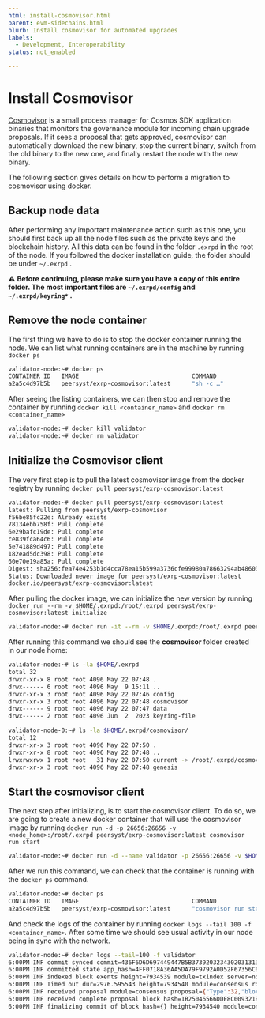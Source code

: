 ```yaml
---
html: install-cosmovisor.html
parent: evm-sidechains.html
blurb: Install cosmovisor for automated upgrades
labels:
  - Development, Interoperability
status: not_enabled

---
```


# Install Cosmovisor

[Cosmovisor](https://docs.cosmos.network/main/build/tooling/cosmovisor) is a small process manager for Cosmos SDK application binaries that monitors the governance module for incoming chain upgrade proposals. If it sees a proposal that gets approved, cosmovisor can automatically download the new binary, stop the current binary, switch from the old binary to the new one, and finally restart the node with the new binary.

The following section gives details on how to perform a migration to cosmovisor using docker.

## Backup node data

After performing any important maintenance action such as this one, you should first back up all the node files such as the private keys and the blockchain history. All this data can be found in the folder  `.exrpd` in the root of the node. If you followed the docker installation guide, the folder should be under `~/.exrpd` .

**⚠️ Before continuing, please make sure you have a copy of this entire folder. The most important files are `~/.exrpd/config` and `~/.exrpd/keyring*` .**

## Remove the node container

The first thing we have to do is to stop the docker container running the node. We can list what running containers are in the machine by running `docker ps`

```bash
validator-node:~# docker ps
CONTAINER ID   IMAGE                                COMMAND                  CREATED       STATUS       PORTS                                           NAMES
a2a5c4d97b5b   peersyst/exrp-cosmovisor:latest      "sh -c …"                13 days ago   Up 13 days   0.0.0.0:26656->26656/tcp, :::26656->26656/tcp   validator
```

After seeing the listing containers, we can then stop and remove the container by running `docker kill <container_name>` and `docker rm <container_name>`

```bash
validator-node:~# docker kill validator
validator-node:~# docker rm validator
```

## Initialize the Cosmovisor client

The very first step is to pull the latest cosmovisor image from the docker registry by running `docker pull peersyst/exrp-cosmovisor:latest`

```bash
validator-node:~# docker pull peersyst/exrp-cosmovisor:latest
latest: Pulling from peersyst/exrp-cosmovisor
f56be85fc22e: Already exists 
78134ebb758f: Pull complete 
6e29bafc19de: Pull complete 
ce839fca64c6: Pull complete 
5e741889d497: Pull complete 
182ead5dc398: Pull complete 
60e70e19a85a: Pull complete 
Digest: sha256:fea74e4253b1d4cca78ea15b599a3736cfe99980a78663294ab48603d64dda16
Status: Downloaded newer image for peersyst/exrp-cosmovisor:latest
docker.io/peersyst/exrp-cosmovisor:latest
```

After pulling the docker image, we can initialize the new version by running `docker run --rm -v $HOME/.exrpd:/root/.exrpd peersyst/exrp-cosmovisor:latest initialize`

```bash
validator-node:~# docker run -it --rm -v $HOME/.exrpd:/root/.exrpd peersyst/exrp-cosmovisor:latest initialize
```

After running this command we should see the **cosmovisor** folder created in our node home:
```bash
validator-node:~# ls -la $HOME/.exrpd
total 32
drwxr-xr-x 8 root root 4096 May 22 07:48 .
drwx------ 6 root root 4096 May  9 15:11 ..
drwxr-xr-x 3 root root 4096 May 22 07:46 config
drwxr-xr-x 3 root root 4096 May 22 07:48 cosmovisor
drwx------ 9 root root 4096 May 22 07:47 data
drwx------ 2 root root 4096 Jun  2  2023 keyring-file

validator-node-0:~# ls -la $HOME/.exrpd/cosmovisor/
total 12
drwxr-xr-x 3 root root 4096 May 22 07:50 .
drwxr-xr-x 8 root root 4096 May 22 07:48 ..
lrwxrwxrwx 1 root root   31 May 22 07:50 current -> /root/.exrpd/cosmovisor/genesis
drwxr-xr-x 3 root root 4096 May 22 07:48 genesis
```

## Start the cosmovisor client

The next step after initializing, is to start the cosmovisor client. To do so, we are going to create a new docker container that will use the cosmovisor image by running `docker run -d -p 26656:26656 -v <node_home>:/root/.exrpd peersyst/exrp-cosmovisor:latest cosmovisor run start`

```bash
validator-node:~# docker run -d --name validator -p 26656:26656 -v $HOME/.exrpd:/root/.exrpd peersyst/exrp-cosmovisor:latest cosmovisor run start
```

After we run this command, we can check that the container is running with the `docker ps`  command.

```bash
validator-node:~# docker ps
CONTAINER ID   IMAGE                                COMMAND                  CREATED          STATUS          PORTS                                           NAMES
a2a5c4d97b5b   peersyst/exrp-cosmovisor:latest      "cosmovisor run start"   10 seconds ago   Up 10 seconds   0.0.0.0:26656->26656/tcp, :::26656->26656/tcp   validator
```

And check the logs of the container by running `docker logs --tail 100 -f <container_name>`. After some time we should see usual activity in our node being in sync with the network.

```bash
validator-node:~# docker logs --tail=100 -f validator
6:00PM INF commit synced commit=436F6D6D697449447B5B37392032343020313133203133382035342031373020393320313637203135392031353120313436203136302032313320343720313033203533203130382039372036203737203536203130382039203130322032313120382031333320323033203235302031343320313636203134375D3A3739313234427D
6:00PM INF committed state app_hash=4FF0718A36AA5DA79F9792A0D52F67356C61064D386C0966D30885CBFA8FA693 height=7934539 module=state num_txs=0 server=node
6:00PM INF indexed block exents height=7934539 module=txindex server=node
6:00PM INF Timed out dur=2976.595543 height=7934540 module=consensus round=0 server=node step=1
6:00PM INF received proposal module=consensus proposal={"Type":32,"block_id":{"hash":"1B25046566DDE8C009321B627AB1C0C8CC162CE07D5E77BD5725F8C8FA45FC6F","parts":{"hash":"8BE3F8E82916DBA87A3A63B6C8405FC478440658CA5979EEC8E0574888BE67F0","total":1}},"height":7934540,"pol_round":-1,"round":0,"signature":"l1PaiPtgG8qZxWgHrdyfnXOnWmnKI4fVSPeWQLRvRG/ryumf+N3+M8f5VBDAydJfaE0cOVyiCeBejjDoAw8hDw==","timestamp":"2024-04-23T18:00:34.988182155Z"} server=node
6:00PM INF received complete proposal block hash=1B25046566DDE8C009321B627AB1C0C8CC162CE07D5E77BD5725F8C8FA45FC6F height=7934540 module=consensus server=node
6:00PM INF finalizing commit of block hash={} height=7934540 module=consensus num_txs=0 root=4FF0718A36AA5DA79F9792A0D52F67356C61064D386C0966D30885CBFA8FA693 server=node
```